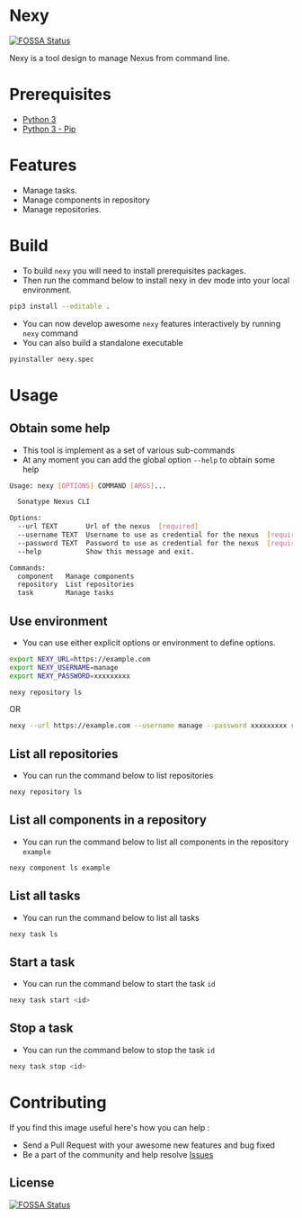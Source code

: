 # Nexy
[![FOSSA Status](https://app.fossa.io/api/projects/git%2Bgithub.com%2Famannocci%2Fnexy.svg?type=shield)](https://app.fossa.io/projects/git%2Bgithub.com%2Famannocci%2Fnexy?ref=badge_shield)

Nexy is a tool design to manage Nexus from command line.

# Prerequisites
* [Python 3](https://docs.python.org/3/)
* [Python 3 - Pip](https://pypi.org/project/pip/)

# Features
* Manage tasks.
* Manage components in repository
* Manage repositories.

# Build
* To build `nexy` you will need to install prerequisites packages.
* Then run the command below to install nexy in dev mode into your local environment.

```bash
pip3 install --editable .
```

* You can now develop awesome `nexy` features interactively by running `nexy` command
* You can also build a standalone executable
```bash
pyinstaller nexy.spec
```

# Usage

## Obtain some help
* This tool is implement as a set of various sub-commands
* At any moment you can add the global option `--help` to obtain some help

```bash
Usage: nexy [OPTIONS] COMMAND [ARGS]...

  Sonatype Nexus CLI

Options:
  --url TEXT       Url of the nexus  [required]
  --username TEXT  Username to use as credential for the nexus  [required]
  --password TEXT  Password to use as credential for the nexus  [required]
  --help           Show this message and exit.

Commands:
  component   Manage components
  repository  List repositories
  task        Manage tasks
```

## Use environment
* You can use either explicit options or environment to define options.
```bash
export NEXY_URL=https://example.com
export NEXY_USERNAME=manage
export NEXY_PASSWORD=xxxxxxxxx

nexy repository ls
```
OR
```bash
nexy --url https://example.com --username manage --password xxxxxxxxx repository ls
```

## List all repositories
* You can run the command below to list repositories

```bash
nexy repository ls
```

## List all components in a repository
* You can run the command below to list all components in the repository `example`

```bash
nexy component ls example
```

## List all tasks
* You can run the command below to list all tasks

```bash
nexy task ls
```

## Start a task
* You can run the command below to start the task `id`

```bash
nexy task start <id>
```

## Stop a task
* You can run the command below to stop the task `id`

```bash
nexy task stop <id>
```

# Contributing
If you find this image useful here's how you can help :

* Send a Pull Request with your awesome new features and bug fixed
* Be a part of the community and help resolve [Issues](https://github.com/amannocci/nexy/issues)


## License
[![FOSSA Status](https://app.fossa.io/api/projects/git%2Bgithub.com%2Famannocci%2Fnexy.svg?type=large)](https://app.fossa.io/projects/git%2Bgithub.com%2Famannocci%2Fnexy?ref=badge_large)